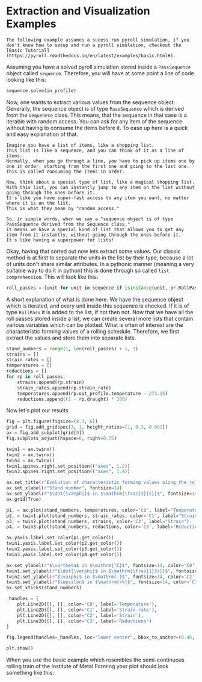 # Extraction and Visualization Examples

```{note}
The following example assumes a sucess run pyroll simulation, if you don't know how to setup and run a pyroll simulation, checkout the [Basic Tutorial](https://pyroll.readthedocs.io/en/latest/examples/basic.html#).
```

Assuming you have a solved pyroll simulation stored inside a `PassSequence` object called `sequence`.
Therefore, you will have at some point a line of code looking like this:

```python
sequence.solve(in_profile) 
```

Now, one wants to extract various values from the sequence object.
Generally, the sequence object is of type `PassSequence` which is derived from the `Sequenece` class.
This means, that the sequence in that case is a iterable with random access. 
You can ask for any item of the sequence without having to consume the items before it.
To ease up here is a quick and easy explanation of that.

```{note}
Imagine you have a list of items, like a shopping list. 
This list is like a sequence, and you can think of it as a line of items. 
Normally, when you go through a line, you have to pick up items one by one in order, starting from the first one and going to the last one. 
This is called consuming the items in order.

Now, think about a special type of list, like a magical shopping list. 
With this list, you can instantly jump to any item on the list without going through the ones before it. 
It's like you have super-fast access to any item you want, no matter where it is on the list. 
This is what they mean by "random access."

So, in simple words, when we say a "sequence object is of type PassSequence derived from the Sequence class," 
it means we have a special kind of list that allows you to get any item from it instantly, without going through the ones before it. 
It's like having a superpower for lists!
```

Okay, having that sorted out now lets extract some values. 
Our classic method is at first to separate the units in the list by their type, because a lot of units don't share similar attributes.
In a pythonic manner (meaning a very suitable way to do it in python) this is done through so called `list comprehension`.
This will look like this:

```python
roll_passes = [unit for unit in sequence if isinstance(unit, pr.RollPass)]
```
A short explanation of what is done here.
We have the sequence object which is iterated, and every unit inside this sequence is checked.
If it is of type `RollPass` it is added to the list, if not then not.
Now that we have all the roll passes stored inside a list, we can create several more lists that contain various variables which can be plotted. 
What is often of interest are the characteristic forming values of a rolling schedule.
Therefore, we first extract the values and store them into separate lists.

```python
stand_numbers = range(1, len(roll_passes) + 1, 1)
strains = []
strain_rates = []
temperatures = []
reductions = []
for rp in roll_passes:
    strains.append(rp.strain)
    strain_rates.append(rp.strain_rate)
    temperatures.append(rp.out_profile.temperature - 273.15)
    reductions.append((1 - rp.draught) * 100)
```

Now let's plot our results.


```python
fig = plt.figure(figsize=(8.3, 6))
grid = fig.add_gridspec(3, 1, height_ratios=[1, 0.3, 0.001])
ax = fig.add_subplot(grid[0])
fig.subplots_adjust(hspace=0, right=0.75)

twin1 = ax.twinx()
twin2 = ax.twinx()
twin3 = ax.twinx()
twin1.spines.right.set_position(("axes", 1.2))
twin3.spines.right.set_position(("axes", 1.4))

ax.set_title(r"Evolution of characteristic forming values along the rolling train")
ax.set_xlabel(r"Stand number", fontsize=14)
ax.set_ylabel(r"$\dot{\varphi}$ in $\mathrm{\frac{1}{s}}$", fontsize=14)
ax.grid(True)

p1, = ax.plot(stand_numbers, temperatures, color='C0', label="Temperature")
p2, = twin1.plot(stand_numbers, strain_rates, color='C1', label="Strain-rate")
p3, = twin2.plot(stand_numbers, strains, color='C2', label="Strain")
p4, = twin3.plot(stand_numbers, reductions, color='C3', label="Reductions")

ax.yaxis.label.set_color(p1.get_color())
twin1.yaxis.label.set_color(p2.get_color())
twin2.yaxis.label.set_color(p3.get_color())
twin3.yaxis.label.set_color(p4.get_color())

ax.set_ylabel(r"$\vartheta$ in $\mathrm{°C}$", fontsize=14, color='C0')
twin1.set_ylabel(r"$\dot{\varphi}$ in $\mathrm{\frac{1}{s}}$", fontsize=14, color='C1')
twin2.set_ylabel(r"$\varphi$ in $\mathrm{-}$", fontsize=14, color='C2')
twin3.set_ylabel(r"$\epsilon$ in $\mathrm{\%}$", fontsize=14, color='C3')
ax.set_xticks(stand_numbers)

_handles = [
    plt.Line2D([], [], color='C0', label='Temperature'),
    plt.Line2D([], [], color='C1', label='Strain-rate'),
    plt.Line2D([], [], color='C2', label='Strain'),
    plt.Line2D([], [], color='C3', label='Reductions')
]

fig.legend(handles=_handles, loc="lower center", bbox_to_anchor=(0.45, 0.125), ncol=4, frameon=True)

plt.show()
```

When you use the basic example which resembles the semi-continuous rolling train of the Institute of Metal Forming your plot should look something like this:







